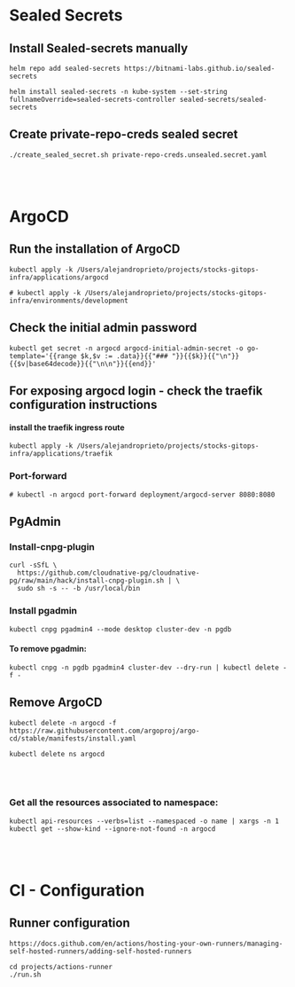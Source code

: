 
# Sealed Secrets
## Install Sealed-secrets manually

    helm repo add sealed-secrets https://bitnami-labs.github.io/sealed-secrets

    helm install sealed-secrets -n kube-system --set-string fullnameOverride=sealed-secrets-controller sealed-secrets/sealed-secrets

## Create private-repo-creds sealed secret
    ./create_sealed_secret.sh private-repo-creds.unsealed.secret.yaml

<br><br>

# ArgoCD
## Run the installation of ArgoCD

    kubectl apply -k /Users/alejandroprieto/projects/stocks-gitops-infra/applications/argocd

    # kubectl apply -k /Users/alejandroprieto/projects/stocks-gitops-infra/environments/development

## Check the initial admin password

    kubectl get secret -n argocd argocd-initial-admin-secret -o go-template='{{range $k,$v := .data}}{{"### "}}{{$k}}{{"\n"}}{{$v|base64decode}}{{"\n\n"}}{{end}}'

## For exposing argocd login - check the traefik configuration instructions
#### install the traefik ingress route

    kubectl apply -k /Users/alejandroprieto/projects/stocks-gitops-infra/applications/traefik 
    
### Port-forward
    # kubectl -n argocd port-forward deployment/argocd-server 8080:8080

## PgAdmin
### Install-cnpg-plugin 
    curl -sSfL \                  
      https://github.com/cloudnative-pg/cloudnative-pg/raw/main/hack/install-cnpg-plugin.sh | \
      sudo sh -s -- -b /usr/local/bin

### Install pgadmin
    kubectl cnpg pgadmin4 --mode desktop cluster-dev -n pgdb

#### To remove pgadmin:
    kubectl cnpg -n pgdb pgadmin4 cluster-dev --dry-run | kubectl delete -f -
  

## Remove ArgoCD

    kubectl delete -n argocd -f https://raw.githubusercontent.com/argoproj/argo-cd/stable/manifests/install.yaml

    kubectl delete ns argocd 

<br><br>
### Get all the resources associated to namespace:

    kubectl api-resources --verbs=list --namespaced -o name | xargs -n 1 kubectl get --show-kind --ignore-not-found -n argocd

<br><br>

# CI - Configuration
## Runner configuration
    https://docs.github.com/en/actions/hosting-your-own-runners/managing-self-hosted-runners/adding-self-hosted-runners

    cd projects/actions-runner 
    ./run.sh
